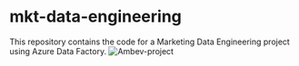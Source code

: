 # mkt-data-engineering
This repository contains the code for a Marketing Data Engineering project using Azure Data Factory.
![Ambev-project](https://user-images.githubusercontent.com/60635046/164940947-57ad0a98-8526-4efd-ab64-f6df457dcc98.png)
